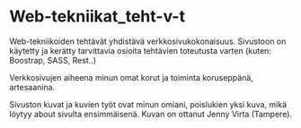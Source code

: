 # Web-tekniikat_teht-v-t
Web-tekniikoiden tehtävät yhdistävä verkkosivukokonaisuus. Sivustoon on käytetty ja kerätty tarvittavia osioita tehtävien toteutusta varten (kuten: Boostrap, SASS, Rest..)


Verkkosivujen aiheena minun omat korut ja toiminta koruseppänä, artesaanina. 

Sivuston kuvat ja kuvien työt ovat minun omiani, poislukien yksi kuva, mikä löytyy about sivulta ensimmäisenä. Kuvan on ottanut Jenny Virta (Tampere).

